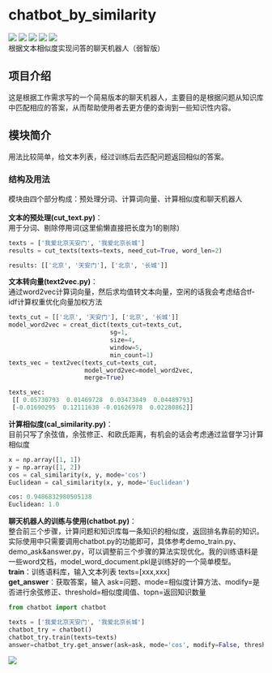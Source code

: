 # chatbot_by_similarity
[![](https://img.shields.io/badge/Python-3.5-blue.svg)](https://www.python.org/)
[![](https://img.shields.io/badge/pandas-0.21.0-brightgreen.svg)](https://pypi.python.org/pypi/pandas/0.21.0)
[![](https://img.shields.io/badge/numpy-1.13.1-brightgreen.svg)](https://pypi.python.org/pypi/numpy/1.13.1)
[![](https://img.shields.io/badge/jieba-0.39-brightgreen.svg)](https://pypi.python.org/pypi/jieba/0.39)
[![](https://img.shields.io/badge/gensim-3.2.0-brightgreen.svg)](https://pypi.python.org/pypi/gensim/3.2.0)<br>
根据文本相似度实现问答的聊天机器人（弱智版）

## **项目介绍**
这是根据工作需求写的一个简易版本的聊天机器人，主要目的是根据问题从知识库中匹配相应的答案，从而帮助使用者去更方便的查询到一些知识性内容。<br>

## **模块简介**
用法比较简单，给文本列表，经过训练后去匹配问题返回相似的答案。<br>
### **结构及用法**
模块由四个部分构成：预处理分词、计算词向量、计算相似度和聊天机器人<br><br>
**文本的预处理(cut_text.py)**：<br>
用于分词、剔除停用词(这里偷懒直接把长度为1的剔除)<br>
``` python
texts = ['我爱北京天安门', '我爱北京长城']
results = cut_texts(texts=texts, need_cut=True, word_len=2)

results: [['北京', '天安门'], ['北京', '长城']]
```
**文本转向量(text2vec.py)**：<br>
通过word2vec计算词向量，然后求均值转文本向量，空闲的话我会考虑结合tf-idf计算权重优化向量加权方法<br>
``` python
texts_cut = [['北京', '天安门'], ['北京', '长城']]
model_word2vec = creat_dict(texts_cut=texts_cut,
                            sg=1,
                            size=4,
                            window=5,
                            min_count=1)
texts_vec = text2vec(texts_cut=texts_cut,
                     model_word2vec=model_word2vec,
                     merge=True)

texts_vec:
 [[ 0.05730793  0.01469728  0.03473849  0.04489793]
 [-0.01690295  0.12111638 -0.01626978  0.02280862]]

```
**计算相似度(cal_similarity.py)**：<br>
目前只写了余弦值，余弦修正、和欧氏距离，有机会的话会考虑通过监督学习计算相似度<br>
``` python
x = np.array([1, 1])
y = np.array([1, 2])
cos = cal_similarity(x, y, mode='cos')
Euclidean = cal_similarity(x, y, mode='Euclidean')

cos: 0.9486832980505138
Euclidean: 1.0
```
**聊天机器人的训练与使用(chatbot.py)**：<br>
整合前三个步骤，计算问题和知识库每一条知识的相似度，返回排名靠前的知识。实际使用中只需要调用chatbot.py的功能即可，具体参考demo_train.py、demo_ask&answer.py，可以调整前三个步骤的算法实现优化。我的训练语料是一些word文档，model_word_document.pkl是训练好的一个简单模型。<br>
**train**：训练语料库，输入文本列表 texts=[xxx,xxx]<br>
**get_answer**：获取答案，输入 ask=问题、mode=相似度计算方法、modify=是否进行余弦修正、threshold=相似度阈值、topn=返回知识数量<br>
``` python
from chatbot import chatbot

texts = ['我爱北京天安门', '我爱北京长城']
chatbot_try = chatbot()
chatbot_try.train(texts=texts)
answer=chatbot_try.get_answer(ask=ask, mode='cos', modify=False, threshold=0, topn=5)
```
![](https://github.com/renjunxiang/chatbot_by_similarity/blob/master/picture/chatbot.jpg)<br>
